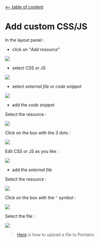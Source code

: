 [<-- table of content](Annexes.md)

# Add custom CSS/JS

In the layout panel :
* click on "*Add resource*"

![](https://i.imgur.com/inzZmnk.png)

* select CSS or JS

![](https://i.imgur.com/sVQOdzS.png)

* select *external file* or *code snippet*

![](https://i.imgur.com/jC7KBGo.png)

* add the *code snippet*

Select the resource  :

![](https://i.imgur.com/TbaPLzh.png)

Click on the box with the 3 dots :

![](https://i.imgur.com/juHicfY.png)

Edit CSS or JS as you like :

![](https://i.imgur.com/orSxBpw.png)

* add the *external file*

Select the resource  :

![](https://i.imgur.com/GqLiSy7.png)

Click on the box with the `^` symbol :

![](https://i.imgur.com/uQTWC39.png)

Select the file :

![](https://i.imgur.com/jHjj8TN.png)

> [Here](Import%20a%20file.md) is how to upload a file to Pentaho

